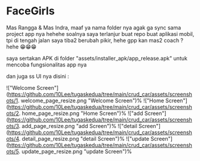 # FaceGirls

Mas Rangga & Mas Indra, maaf ya nama folder nya agak ga sync sama project app nya hehehe soalnya saya terlanjur buat repo buat aplikasi mobil, tpi di tengah jalan saya tiba2 berubah pikir, hehe gpp kan mas2 coach ? hehe 😁😁😁

saya sertakan APK di folder "assets/installer_apk/app_release.apk" untuk mencoba fungsionalitas app nya

dan juga ss UI nya disini : 

!["Welcome Screen"](https://github.com/10Lee/tugaskedua/tree/main/crud_car/assets/screenshots/1. welcome_page_resize.png "Welcome Screen")%
!["Home Screen"](https://github.com/10Lee/tugaskedua/tree/main/crud_car/assets/screenshots/2. home_page_resize.png "Home Screen")%
!["add Screen"](https://github.com/10Lee/tugaskedua/tree/main/crud_car/assets/screenshots/3. add_page_resize.png "add Screen")%
!["detail Screen"](https://github.com/10Lee/tugaskedua/tree/main/crud_car/assets/screenshots/4. detail_page_resize.png "detail Screen")%
!["update Screen"](https://github.com/10Lee/tugaskedua/tree/main/crud_car/assets/screenshots/5. update_page_resize.png "update Screen")%